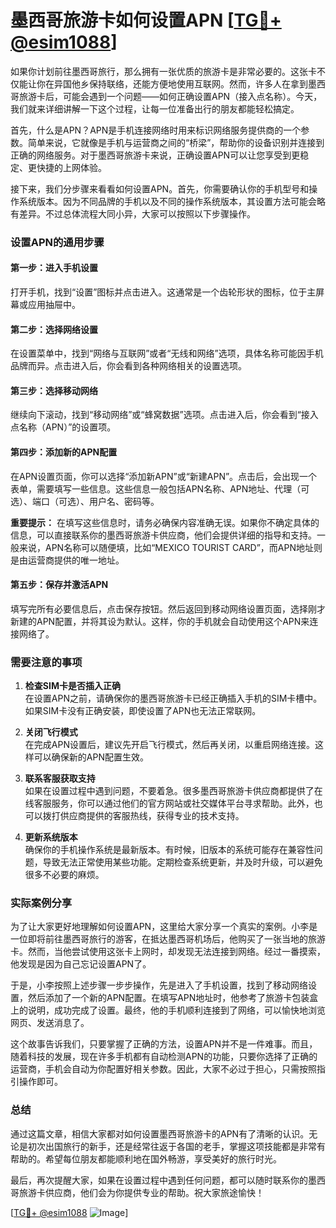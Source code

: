 # 墨西哥旅游卡如何设置APN [[TG💪+ @esim1088](https://t.me/s/esim1088)]

如果你计划前往墨西哥旅行，那么拥有一张优质的旅游卡是非常必要的。这张卡不仅能让你在异国他乡保持联络，还能方便地使用互联网。然而，许多人在拿到墨西哥旅游卡后，可能会遇到一个问题——如何正确设置APN（接入点名称）。今天，我们就来详细讲解一下这个过程，让每一位准备出行的朋友都能轻松搞定。

首先，什么是APN？APN是手机连接网络时用来标识网络服务提供商的一个参数。简单来说，它就像是手机与运营商之间的“桥梁”，帮助你的设备识别并连接到正确的网络服务。对于墨西哥旅游卡来说，正确设置APN可以让您享受到更稳定、更快捷的上网体验。

接下来，我们分步骤来看看如何设置APN。首先，你需要确认你的手机型号和操作系统版本。因为不同品牌的手机以及不同的操作系统版本，其设置方法可能会略有差异。不过总体流程大同小异，大家可以按照以下步骤操作。

### 设置APN的通用步骤

#### 第一步：进入手机设置
打开手机，找到“设置”图标并点击进入。这通常是一个齿轮形状的图标，位于主屏幕或应用抽屉中。

#### 第二步：选择网络设置
在设置菜单中，找到“网络与互联网”或者“无线和网络”选项，具体名称可能因手机品牌而异。点击进入后，你会看到各种网络相关的设置选项。

#### 第三步：选择移动网络
继续向下滚动，找到“移动网络”或“蜂窝数据”选项。点击进入后，你会看到“接入点名称（APN）”的设置项。

#### 第四步：添加新的APN配置
在APN设置页面，你可以选择“添加新APN”或“新建APN”。点击后，会出现一个表单，需要填写一些信息。这些信息一般包括APN名称、APN地址、代理（可选）、端口（可选）、用户名、密码等。

**重要提示：** 在填写这些信息时，请务必确保内容准确无误。如果你不确定具体的信息，可以直接联系你的墨西哥旅游卡供应商，他们会提供详细的指导和支持。一般来说，APN名称可以随便填，比如“MEXICO TOURIST CARD”，而APN地址则是由运营商提供的唯一地址。

#### 第五步：保存并激活APN
填写完所有必要信息后，点击保存按钮。然后返回到移动网络设置页面，选择刚才新建的APN配置，并将其设为默认。这样，你的手机就会自动使用这个APN来连接网络了。

### 需要注意的事项

1. **检查SIM卡是否插入正确**  
   在设置APN之前，请确保你的墨西哥旅游卡已经正确插入手机的SIM卡槽中。如果SIM卡没有正确安装，即使设置了APN也无法正常联网。

2. **关闭飞行模式**  
   在完成APN设置后，建议先开启飞行模式，然后再关闭，以重启网络连接。这样可以确保新的APN配置生效。

3. **联系客服获取支持**  
   如果在设置过程中遇到问题，不要着急。很多墨西哥旅游卡供应商都提供了在线客服服务，你可以通过他们的官方网站或社交媒体平台寻求帮助。此外，也可以拨打供应商提供的客服热线，获得专业的技术支持。

4. **更新系统版本**  
   确保你的手机操作系统是最新版本。有时候，旧版本的系统可能存在兼容性问题，导致无法正常使用某些功能。定期检查系统更新，并及时升级，可以避免很多不必要的麻烦。

### 实际案例分享

为了让大家更好地理解如何设置APN，这里给大家分享一个真实的案例。小李是一位即将前往墨西哥旅行的游客，在抵达墨西哥机场后，他购买了一张当地的旅游卡。然而，当他尝试使用这张卡上网时，却发现无法连接到网络。经过一番摸索，他发现是因为自己忘记设置APN了。

于是，小李按照上述步骤一步步操作，先是进入了手机设置，找到了移动网络设置，然后添加了一个新的APN配置。在填写APN地址时，他参考了旅游卡包装盒上的说明，成功完成了设置。最终，他的手机顺利连接到了网络，可以愉快地浏览网页、发送消息了。

这个故事告诉我们，只要掌握了正确的方法，设置APN并不是一件难事。而且，随着科技的发展，现在许多手机都有自动检测APN的功能，只要你选择了正确的运营商，手机会自动为你配置好相关参数。因此，大家不必过于担心，只需按照指引操作即可。

### 总结

通过这篇文章，相信大家都对如何设置墨西哥旅游卡的APN有了清晰的认识。无论是初次出国旅行的新手，还是经常往返于各国的老手，掌握这项技能都是非常有帮助的。希望每位朋友都能顺利地在国外畅游，享受美好的旅行时光。

最后，再次提醒大家，如果在设置过程中遇到任何问题，都可以随时联系你的墨西哥旅游卡供应商，他们会为你提供专业的帮助。祝大家旅途愉快！

[[TG💪+ @esim1088](https://t.me/s/esim1088) ![Image](https://i.postimg.cc/4NQfJmqS/Snipaste-2025-05-13-00-14-12.png)]